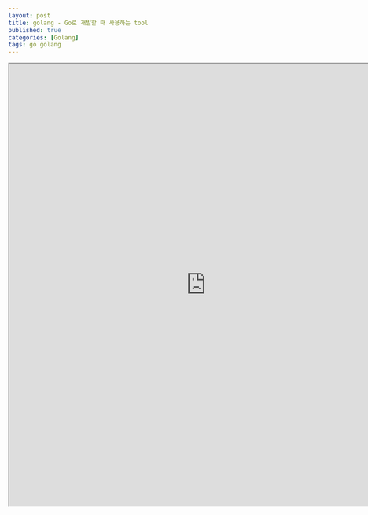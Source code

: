 ```yaml
---
layout: post
title: golang - Go로 개발할 때 사용하는 tool
published: true
categories: [Golang]
tags: go golang
---
```

<iframe width="800" height="900" src="https://docs.google.com/document/d/e/2PACX-1vS2fZZ0EqPnkfsRva1_LnVM3h3NF141h3EVio1UyvivFJ4vV1gKJlzRDxReJeH0k3cBOrLCSnhEh-21/pub?embedded=true"></iframe>    
  
